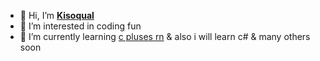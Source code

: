 - 👋 Hi, I’m [**Kisoqual**](https://so.bang.cl)
- 👀 I’m interested in coding fun
- 🌱 I’m currently learning [c pluses rn](https://github.com/kisoqual/tiemer) & also i will learn c# & many others soon
